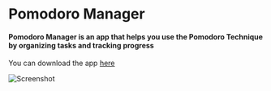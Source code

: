 # Pomodoro Manager
#### Pomodoro Manager is an app that helps you use the Pomodoro Technique by organizing tasks and tracking progress
You can download the app [here](https://github.com/MisSero/Pomodoro-Manager/releases/download/v1.02/Pomodoro_Manager_Installer.exe)

![Screenshot](https://github.com/MisSero/Pomodoro-Manager/assets/92329670/1fba569c-8c7e-4b0f-ad7c-15269728b3a7)
